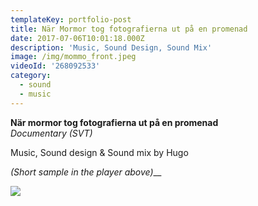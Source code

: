 ```yaml
---
templateKey: portfolio-post
title: När Mormor tog fotografierna ut på en promenad
date: 2017-07-06T10:01:18.000Z
description: 'Music, Sound Design, Sound Mix'
image: /img/mommo_front.jpeg
videoId: '268092533'
category:
  - sound
  - music
---
```

**När mormor tog fotografierna ut på en promenad** \
_Documentary (SVT)_

Music, Sound design & Sound mix by Hugo

_(Short sample in the player above)___

![](/img/svt.jpg)
